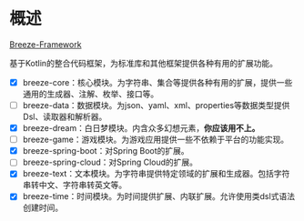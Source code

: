 # 概述

[Breeze-Framework](https://github.com/DragonKnightOfBreeze/Breeze-Framework)

基于Kotlin的整合代码框架，为标准库和其他框架提供各种有用的扩展功能。

* [x] breeze-core：核心模块。为字符串、集合等提供各种有用的扩展，提供一些通用的生成器、注解、枚举、接口等。
* [ ] breeze-data：数据模块。为json、yaml、xml、properties等数据类型提供Dsl、读取器和解析器。
* [x] breeze-dream：白日梦模块。内含众多幻想元素，**你应该用不上。**
* [ ] breeze-game：游戏模块。为游戏应用提供一些不依赖于平台的功能实现。
* [x] breeze-spring-boot：对Spring Boot的扩展。
* [ ] breeze-spring-cloud：对Spring Cloud的扩展。
* [x] breeze-text：文本模块。为字符串提供特定领域的扩展和生成器。包括字符串转中文、字符串转英文等。
* [x] breeze-time：时间模块。为时间提供扩展、内联扩展。允许使用类dsl式语法创建时间。

